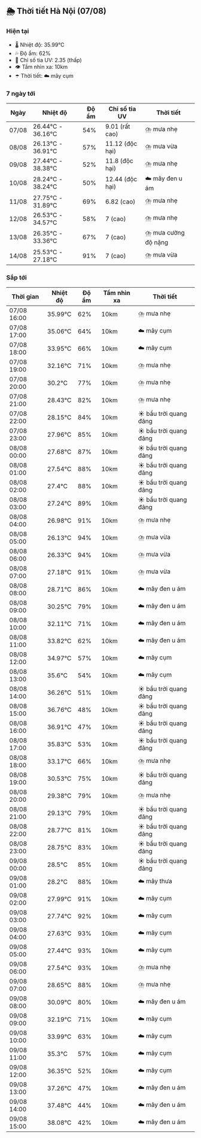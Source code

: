 ## 🌦️ Thời tiết Hà Nội (07/08)

### Hiện tại

- 🌡️ Nhiệt độ: 35.99℃
- 💦 Độ ẩm: 62%
- 🌟 Chỉ số tia UV: 2.35 (thấp)
- 👁️ Tầm nhìn xa: 10km
- ☂️ Thời tiết: ☁️ mây cụm

### 7 ngày tới

| Ngày | Nhiệt độ | Độ ẩm | Chỉ số tia UV | Thời tiết |
| --- | --- | --- | --- | --- |
| 07/08 | 26.44℃ - 36.16℃ | 54% | 9.01 (rất cao) | ⛈️ mưa nhẹ |
| 08/08 | 26.13℃ - 36.91℃ | 57% | 11.12 (độc hại) | ⛈️ mưa vừa |
| 09/08 | 27.44℃ - 38.38℃ | 52% | 11.8 (độc hại) | ⛈️ mưa nhẹ |
| 10/08 | 28.24℃ - 38.24℃ | 50% | 12.44 (độc hại) | ☁️ mây đen u ám |
| 11/08 | 27.75℃ - 31.89℃ | 69% | 6.82 (cao) | ⛈️ mưa nhẹ |
| 12/08 | 26.53℃ - 34.57℃ | 58% | 7 (cao) | ⛈️ mưa nhẹ |
| 13/08 | 26.35℃ - 33.36℃ | 67% | 7 (cao) | ⛈️ mưa cường độ nặng |
| 14/08 | 25.53℃ - 27.18℃ | 91% | 7 (cao) | ⛈️ mưa vừa |

### Sắp tới

| Thời gian | Nhiệt độ | Độ ẩm | Tầm nhìn xa | Thời tiết |
| --- | --- | --- | --- | --- |
| 07/08 16:00 | 35.99℃ | 62% | 10km | ⛈️ mưa nhẹ |
| 07/08 17:00 | 35.06℃ | 64% | 10km | ☁️ mây cụm |
| 07/08 18:00 | 33.95℃ | 66% | 10km | ☁️ mây cụm |
| 07/08 19:00 | 32.16℃ | 71% | 10km | ⛈️ mưa nhẹ |
| 07/08 20:00 | 30.2℃ | 77% | 10km | ⛈️ mưa nhẹ |
| 07/08 21:00 | 28.43℃ | 82% | 10km | ⛈️ mưa nhẹ |
| 07/08 22:00 | 28.15℃ | 84% | 10km | ☀️ bầu trời quang đãng |
| 07/08 23:00 | 27.96℃ | 85% | 10km | ☀️ bầu trời quang đãng |
| 08/08 00:00 | 27.68℃ | 87% | 10km | ☀️ bầu trời quang đãng |
| 08/08 01:00 | 27.54℃ | 88% | 10km | ☀️ bầu trời quang đãng |
| 08/08 02:00 | 27.4℃ | 88% | 10km | ☀️ bầu trời quang đãng |
| 08/08 03:00 | 27.24℃ | 89% | 10km | ☀️ bầu trời quang đãng |
| 08/08 04:00 | 26.98℃ | 91% | 10km | ⛈️ mưa nhẹ |
| 08/08 05:00 | 26.13℃ | 94% | 10km | ⛈️ mưa vừa |
| 08/08 06:00 | 26.33℃ | 94% | 10km | ⛈️ mưa vừa |
| 08/08 07:00 | 27.18℃ | 91% | 10km | ⛈️ mưa vừa |
| 08/08 08:00 | 28.71℃ | 86% | 10km | ☁️ mây đen u ám |
| 08/08 09:00 | 30.25℃ | 79% | 10km | ☁️ mây đen u ám |
| 08/08 10:00 | 32.11℃ | 71% | 10km | ☁️ mây đen u ám |
| 08/08 11:00 | 33.82℃ | 62% | 10km | ☁️ mây đen u ám |
| 08/08 12:00 | 34.97℃ | 57% | 10km | ☁️ mây cụm |
| 08/08 13:00 | 35.6℃ | 54% | 10km | ☁️ mây cụm |
| 08/08 14:00 | 36.26℃ | 51% | 10km | ☀️ bầu trời quang đãng |
| 08/08 15:00 | 36.76℃ | 48% | 10km | ☀️ bầu trời quang đãng |
| 08/08 16:00 | 36.91℃ | 47% | 10km | ☀️ bầu trời quang đãng |
| 08/08 17:00 | 35.83℃ | 53% | 10km | ☀️ bầu trời quang đãng |
| 08/08 18:00 | 33.17℃ | 66% | 10km | ⛈️ mưa nhẹ |
| 08/08 19:00 | 30.53℃ | 75% | 10km | ☀️ bầu trời quang đãng |
| 08/08 20:00 | 29.38℃ | 79% | 10km | ⛈️ mưa nhẹ |
| 08/08 21:00 | 29.13℃ | 79% | 10km | ☀️ bầu trời quang đãng |
| 08/08 22:00 | 28.77℃ | 81% | 10km | ☀️ bầu trời quang đãng |
| 08/08 23:00 | 28.75℃ | 83% | 10km | ☀️ bầu trời quang đãng |
| 09/08 00:00 | 28.5℃ | 85% | 10km | ☀️ bầu trời quang đãng |
| 09/08 01:00 | 28.2℃ | 88% | 10km | ☁️ mây thưa |
| 09/08 02:00 | 27.99℃ | 91% | 10km | ☁️ mây cụm |
| 09/08 03:00 | 27.74℃ | 92% | 10km | ☁️ mây cụm |
| 09/08 04:00 | 27.63℃ | 93% | 10km | ☁️ mây cụm |
| 09/08 05:00 | 27.44℃ | 93% | 10km | ☁️ mây cụm |
| 09/08 06:00 | 27.54℃ | 93% | 10km | ⛈️ mưa nhẹ |
| 09/08 07:00 | 28.65℃ | 88% | 10km | ⛈️ mưa nhẹ |
| 09/08 08:00 | 30.09℃ | 80% | 10km | ☁️ mây đen u ám |
| 09/08 09:00 | 32.19℃ | 71% | 10km | ☁️ mây cụm |
| 09/08 10:00 | 33.99℃ | 63% | 10km | ☁️ mây cụm |
| 09/08 11:00 | 35.3℃ | 57% | 10km | ☁️ mây cụm |
| 09/08 12:00 | 36.35℃ | 52% | 10km | ☁️ mây cụm |
| 09/08 13:00 | 37.26℃ | 47% | 10km | ☁️ mây đen u ám |
| 09/08 14:00 | 37.48℃ | 44% | 10km | ☁️ mây đen u ám |
| 09/08 15:00 | 38.08℃ | 42% | 10km | ☁️ mây đen u ám |
